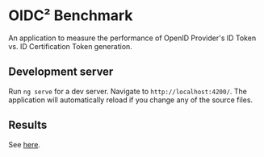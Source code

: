 # OIDC² Benchmark

An application to measure the performance of OpenID Provider's ID Token vs. ID Certification Token generation.

## Development server

Run `ng serve` for a dev server. Navigate to `http://localhost:4200/`. The application will automatically reload if you change any of the source files.

## Results

See [here](./results/README.md).

